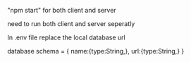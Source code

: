 "npm start" for both client and server

need to run both client and server seperatly

In .env file replace the local database url

database schema = {
    name:{type:String,},
    url:{type:String,}
}

